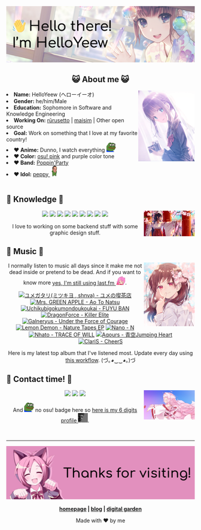 <img src="welcome-banner.png" alt="Welcome!">

<h2 align="center">😺 About me 😺</h2> 
<img src="about-me-pic.png" width="30%" align="right">
<li><b>Name:</b> HelloYeew (ヘローイーオ)</li>
<li><b>Gender:</b> he/him/Male</li>
<li><b>Education:</b> Sophomore in Software and Knowledge Engineering</li>
<li><b>Working On:</b> <a href="https://github.com/Rurusetto/rurusetto">rūrusetto</a> | <a href="https://github.com/HelloYeew/maisim">maisim</a> | Other open source</li>
<li><b>Goal:</b> Work on something that I love at my favorite country!</li>
<li><b>❤️ Anime:</b> Dunno, I watch everything <img src="twitch-emoji/YEP.png" width="5%" vertical-align="middle"></li>
<li><b>❤️ Color:</b> <a href="https://www.color-hex.com/color-palette/104633">osu! pink</a> and purple color tone</li>
<li><b>❤️ Band:</b> <a href="https://bandori.fandom.com/wiki/Poppin%27Party">Poppin'Party</a></li>
<li><b>❤️ Idol:</b> <a href="https://github.com/peppy">peppy <img src="twitch-emoji/peppyPls.gif" width="5%" vertical-align="middle"></a></li>
<br>

## 📇 Knowledge 📇

<img src="knowledge-pic.png" width="27%" align="right">
<p align="center"><img src="https://img.shields.io/badge/-python-3776AB.svg?&style=for-the-badge&logo=python&logoColor=white"/> <img src="https://img.shields.io/badge/-django-092E20.svg?&style=for-the-badge&logo=django&logoColor=white"/> <img src="https://img.shields.io/badge/-csharp-239120.svg?&style=for-the-badge&logo=csharp&logoColor=white"/> <img src="https://img.shields.io/badge/-html5-E34F26.svg?&style=for-the-badge&logo=html5&logoColor=white"/> <img src="https://img.shields.io/badge/-css3-1572B6.svg?&style=for-the-badge&logo=css3&logoColor=white"/> <img src="https://img.shields.io/badge/-bootstrap-7952B3.svg?&style=for-the-badge&logo=bootstrap&logoColor=white"/> <img src="https://img.shields.io/badge/-nginx-009639.svg?&style=for-the-badge&logo=nginx&logoColor=white"/> <img src="https://img.shields.io/badge/-digitalocean-0080FF.svg?&style=for-the-badge&logo=digitalocean&logoColor=white"/> <img src="https://img.shields.io/badge/adobe%20photoshop%20-%2331A8FF.svg?&style=for-the-badge&logo=adobe%20photoshop&logoColor=white"/></p>

<p align="center">I love to working on some backend stuff with some graphic design stuff.</p>

## 🎵 Music 🎵

<img src="music-pic.png" width="27%" align="right">

<p align="center">I normally listen to music all days since it make me not dead inside or pretend to be dead. And if you want to know more <a href="https://www.last.fm/user/HelloYeew">yes, I'm still using last.fm <img src="twitch-emoji/RainbowPlsFAST.gif" width="5%"></a>.</p>

<!-- lastfm -->
<p align="center"><a href="https://www.last.fm/music/%E3%83%A6%E3%83%A1%E3%82%AC%E3%82%BF%E3%83%AA(%E3%83%9F%E3%83%84%E3%82%AD%E3%83%A8+,+shnva)/%E3%83%A6%E3%83%A1%E3%81%AE%E5%96%AB%E8%8C%B6%E5%BA%97"><img src="https://lastfm.freetls.fastly.net/i/u/64s/a61f55afc4fb2356062c4df07cb90e6a.jpg" title="ユメガタリ(ミツキヨ , shnva) - ユメの喫茶店"></a> <a href="https://www.last.fm/music/Mrs.+GREEN+APPLE/Ao+To+Natsu"><img src="https://lastfm.freetls.fastly.net/i/u/64s/427730fa301a558e05f0b21ac7b0d692.jpg" title="Mrs. GREEN APPLE - Ao To Natsu"></a> <a href="https://www.last.fm/music/Uchikubigokumondoukoukai/FUYU+BAN"><img src="https://lastfm.freetls.fastly.net/i/u/64s/1c9262dd65e1cc85845c1f3b63c973d9.jpg" title="Uchikubigokumondoukoukai - FUYU BAN"></a> <a href="https://www.last.fm/music/DragonForce/Killer+Elite"><img src="https://lastfm.freetls.fastly.net/i/u/64s/4cf596acdd64d958d5325cb67ac1281f.jpg" title="DragonForce - Killer Elite"></a> <a href="https://www.last.fm/music/Galneryus/Under+the+Force+of+Courage"><img src="https://lastfm.freetls.fastly.net/i/u/64s/07977695d3114433b96074320609b8d8.jpg" title="Galneryus - Under the Force of Courage"></a> <a href="https://www.last.fm/music/Lemon+Demon/Nature+Tapes+EP"><img src="https://lastfm.freetls.fastly.net/i/u/64s/a713a0e39ab00b9894f0620e17d3370c.jpg" title="Lemon Demon - Nature Tapes EP"></a> <a href="https://www.last.fm/music/Nano/N"><img src="https://lastfm.freetls.fastly.net/i/u/64s/78b87981c50d419daa1c868f107c39c6.jpg" title="Nano - N"></a> <a href="https://www.last.fm/music/Nhato/TRACE+OF+WILL"><img src="https://lastfm.freetls.fastly.net/i/u/64s/4d8e811740f87d1b1d880777fcb65da0.jpg" title="Nhato - TRACE OF WILL"></a> <a href="https://www.last.fm/music/Aqours/%E9%9D%92%E7%A9%BAJumping+Heart"><img src="https://lastfm.freetls.fastly.net/i/u/64s/a64b8e96c7a2baacad4fa03d0ea8da5c.jpg" title="Aqours - 青空Jumping Heart"></a> <a href="https://www.last.fm/music/ClariS/CheerS"><img src="https://lastfm.freetls.fastly.net/i/u/64s/cc8bf5074b340780bab084e6b896f447.png" title="ClariS - CheerS"></a> </p>

<p align="center">Here is my latest top album that I've listened most. Update every day using <a href="https://github.com/HelloYeew/lastfm-to-markdown">this workflow</a>. (づ｡◕‿‿◕｡)づ</p>

## 📝 Contact time! 📝

<img src="contact-pic.png" width="27%" align="right">

<p align="center"><a href="https://twitter.com/nonggummud" target="_blank"><img src="https://img.shields.io/badge/-nonggummud-1DA1F2.svg?&style=for-the-badge&logo=Twitter&logoColor=white"/></a> <img src="https://img.shields.io/badge/-helloyeew%232740-5865F2.svg?&style=for-the-badge&logo=Discord&logoColor=white"/> <a href="https://www.linkedin.com/in/helloyeew" target="_blank"><img src="https://img.shields.io/badge/-helloyeew-0A66C2.svg?&style=for-the-badge&logo=linkedin&logoColor=white"/></a></p>

<p align="center">And <img src="twitch-emoji/YEP.png" width="5%" vertical-align="middle"> no osu! badge here so <a href="https://osu.ppy.sh/users/18735426">here is my 6 digits profile <img src="twitch-emoji/GIGACHAD.gif" width="5%"></a>.</p>
<br>

---

<img src="bye-banner.png" alt="Thanks for visiting!">

<p align="center"><b><a href="https://www.helloyeew.dev">homepage</a> | <a href="https://blog.helloyeew.dev/">blog</a> | <a href="https://garden.helloyeew.dev/">digital garden</a></b></p>

<p align="center">Made with ❤️ by me</p>

